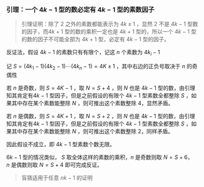 ### 引理：一个 $4k-1$ 型的数必定有 $4k-1$ 型的素数因子

> 引理证明：除了 $2$ 之外的素数都能表示为 $4k\pm1$ ，显然 $2$ 不是 $4k−1$ 型数的因子，而$4k+1$ 型的数的乘积一定也是 $4k+1$ 型的，所以一个 $4k−1$ 型的数的因子不可能全部为 $4k+1$ 型，必定有 $4k−1$ 型的因子。

反证法，假设 $4k−1$ 的素数只有有限个，记这 $n$ 个素数为 $4k_i-1$

记 $S=(4k_1-1)(4k_2-1)\cdots(4k_n-1)=4K\pm1$ ，其中右边的正负号取决于 $n$ 的奇偶性

若 $n$ 是奇数，则 $S=4K-1$ ，取 $N=S+4$ ，则 $N$ 也是 $4k−1$ 型的数，由引理知其肯定有$4k−1$ 型因子，但是之前假设的有限个 $4k−1$ 型素数全都整除 $S$ ，如果其中存在某个素数能整除 $N$ ，则可推出这个素数整除 $4$，显然矛盾。

若 $n$ 是偶数，则 $S=4K+1$ ，取 $N=S+2$ ，则 $N$ 也是 $4k−1$ 型的数，由引理知其肯定有$4k−1$ 型因子，但是之前假设的有限个 $4k−1$ 型素数全都整除 $S$ ，如果其中存在某个素数能整除 $N$ ，则可推出这个素数整除 $2$，同样矛盾。

因此假设不成立，即 $4k−1$ 型素数个数无限。


$6k−1$ 型的情况类似， $S$ 取全体这样的素数的乘积，$n$ 是奇数则取 $N=S+6$，$n$ 是偶数则取 $N=S+4$ 即可完成反证。
> 盲猜适用于任意 $nk-1$ 的证明